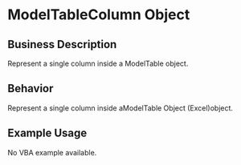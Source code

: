 # ModelTableColumn Object

## Business Description
Represent a single column inside a ModelTable object.

## Behavior
Represent a single column inside aModelTable Object (Excel)object.

## Example Usage
No VBA example available.